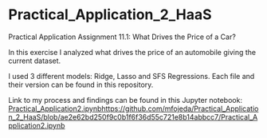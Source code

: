 # Practical_Application_2_HaaS
Practical Application Assignment 11.1: What Drives the Price of a Car?

In this exercise I analyzed what drives the price of an automobile giving the current dataset.

I used 3 different models: Ridge, Lasso and SFS Regressions. Each file and their version can be found in this repository. 

Link to my process and findings can be found in this Jupyter notebook: [Practical_Application2.ipynb](https://github.com/mfojeda/Practical_Application_2_HaaS/blob/ae2e62bd250f9c0b1f6f36d55c721e8b14abbcc7/Practical_Application2.ipynb)https://github.com/mfojeda/Practical_Application_2_HaaS/blob/ae2e62bd250f9c0b1f6f36d55c721e8b14abbcc7/Practical_Application2.ipynb
